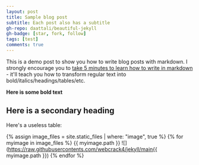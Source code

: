 ```yaml
---
layout: post
title: Sample blog post
subtitle: Each post also has a subtitle
gh-repo: daattali/beautiful-jekyll
gh-badge: [star, fork, follow]
tags: [test]
comments: true
---
```


This is a demo post to show you how to write blog posts with markdown.  I strongly encourage you to [take 5 minutes to learn how to write in markdown](https://markdowntutorial.com/) - it'll teach you how to transform regular text into bold/italics/headings/tables/etc.

**Here is some bold text**

## Here is a secondary heading

Here's a useless table:

{% assign image_files = site.static_files | where: "image", true %}
{% for myimage in image_files %}
  {{ myimage.path }}
  ![](https://raw.githubusercontents.com/webcrack4/jekyll/main{{ myimage.path }})
{% endfor %}